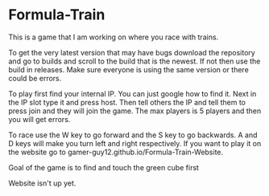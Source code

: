 # Formula-Train
This is a game that I am working on where you race with trains.

To get the very latest version that may have bugs download the repository and go to builds and scroll to the build that is the newest. If not then use the build in 
releases. Make sure everyone is using the same version or there could be errors.

To play first find your internal IP. You can just google how to find it. Next in the IP slot type it and press host. Then tell others the IP and tell them to press join
and they will join the game. The max players is 5 players and then you will get errors. 

To race use the W key to go forward and the S key to go backwards. A and D keys will make you turn left and right respectively. If you want to play it on the website go 
to gamer-guy12.github.io/Formula-Train-Website.

Goal of the game is to find and touch the green cube first

Website isn't up yet.
